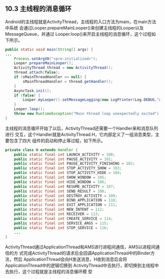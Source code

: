 ## 10.3 主线程的消息循环
Android的主线程就是ActivityThread，主线程的入口方法为main，在main方法中系统
会通过Looper.prepareMainLooper()来创建主线程的Looper以及MessageQueue，并通过
Looper.loop()来开启主线程的消息循环，这个过程如下所示。
```java
public static void main(String[] args) {
...
    Process.setArgV0("<pre-initialized>");
    Looper.prepareMainLooper();
    ActivityThread thread = new ActivityThread();
    thread.attach(false);
    if (sMainThreadHandler == null) {
        sMainThreadHandler = thread.getHandler();
    }
    AsyncTask.init();
    if (false) {
        Looper.myLooper().setMessageLogging(new LogPrinter(Log.DEBUG,"ActivityThread"));
    }
    Looper.loop();
    throw new RuntimeException("Main thread loop unexpectedly exited");
}
```
主线程的消息循环开始了以后，ActivityThread还需要一个Handler来和消息队列进行
交互，这个Handler就是ActivityThread.H，它内部定义了一组消息类型，主要包含了四大
组件的启动和停止等过程，如下所示。
```java
private class H extends Handler {
    public static final int LAUNCH_ACTIVITY = 100;
    public static final int PAUSE_ACTIVITY = 101;
    public static final int PAUSE_ACTIVITY_FINISHING = 102;
    public static final int STOP_ACTIVITY_SHOW = 103;
    public static final int STOP_ACTIVITY_HIDE = 104;
    public static final int SHOW_WINDOW = 105;
    public static final int HIDE_WINDOW = 106;
    public static final int RESUME_ACTIVITY = 107;
    public static final int SEND_RESULT = 108;
    public static final int DESTROY_ACTIVITY = 109;
    public static final int BIND_APPLICATION = 110;
    public static final int EXIT_APPLICATION = 111;
    public static final int NEW_INTENT = 112;
    public static final int RECEIVER = 113;
    public static final int CREATE_SERVICE = 114;
    public static final int SERVICE_ARGS = 115;
    public static final int STOP_SERVICE = 116;
    ...
}
```
ActivityThread通过ApplicationThread和AMS进行进程间通信，AMS以进程间通信的方
式完成ActivityThread的请求后会回调ApplicationThread中的Binder方法，然后
ApplicationThread会向H发送消息，H收到消息后会将ApplicationThread中的逻辑切换到
ActivityThread中去执行，即切换到主线程中去执行，这个过程就是主线程的消息循环模
型